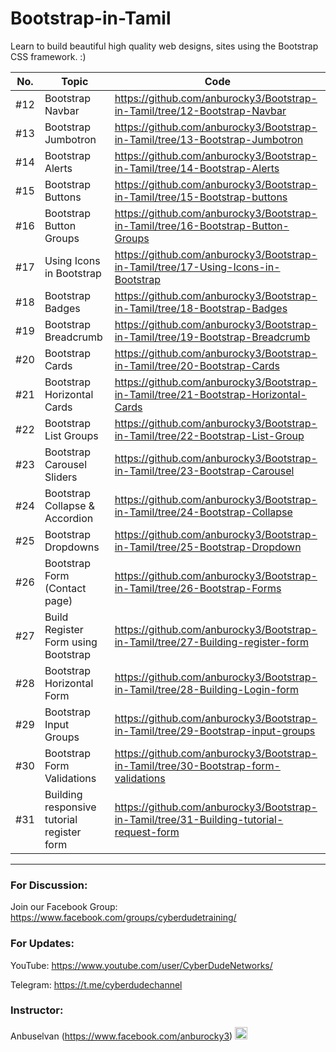 # Bootstrap-in-Tamil

Learn to build beautiful high quality web designs, sites using the Bootstrap CSS framework. :)

| No. | Topic                                      | Code                                                                                    |
| --- | ------------------------------------------ | --------------------------------------------------------------------------------------- |
| #12 | Bootstrap Navbar                           | https://github.com/anburocky3/Bootstrap-in-Tamil/tree/12-Bootstrap-Navbar               |
| #13 | Bootstrap Jumbotron                        | https://github.com/anburocky3/Bootstrap-in-Tamil/tree/13-Bootstrap-Jumbotron            |
| #14 | Bootstrap Alerts                           | https://github.com/anburocky3/Bootstrap-in-Tamil/tree/14-Bootstrap-Alerts               |
| #15 | Bootstrap Buttons                          | https://github.com/anburocky3/Bootstrap-in-Tamil/tree/15-Bootstrap-buttons              |
| #16 | Bootstrap Button Groups                    | https://github.com/anburocky3/Bootstrap-in-Tamil/tree/16-Bootstrap-Button-Groups        |
| #17 | Using Icons in Bootstrap                   | https://github.com/anburocky3/Bootstrap-in-Tamil/tree/17-Using-Icons-in-Bootstrap       |
| #18 | Bootstrap Badges                           | https://github.com/anburocky3/Bootstrap-in-Tamil/tree/18-Bootstrap-Badges               |
| #19 | Bootstrap Breadcrumb                       | https://github.com/anburocky3/Bootstrap-in-Tamil/tree/19-Bootstrap-Breadcrumb           |
| #20 | Bootstrap Cards                            | https://github.com/anburocky3/Bootstrap-in-Tamil/tree/20-Bootstrap-Cards                |
| #21 | Bootstrap Horizontal Cards                 | https://github.com/anburocky3/Bootstrap-in-Tamil/tree/21-Bootstrap-Horizontal-Cards     |
| #22 | Bootstrap List Groups                      | https://github.com/anburocky3/Bootstrap-in-Tamil/tree/22-Bootstrap-List-Group           |
| #23 | Bootstrap Carousel Sliders                 | https://github.com/anburocky3/Bootstrap-in-Tamil/tree/23-Bootstrap-Carousel             |
| #24 | Bootstrap Collapse & Accordion             | https://github.com/anburocky3/Bootstrap-in-Tamil/tree/24-Bootstrap-Collapse             |
| #25 | Bootstrap Dropdowns                        | https://github.com/anburocky3/Bootstrap-in-Tamil/tree/25-Bootstrap-Dropdown             |
| #26 | Bootstrap Form (Contact page)              | https://github.com/anburocky3/Bootstrap-in-Tamil/tree/26-Bootstrap-Forms                |
| #27 | Build Register Form using Bootstrap        | https://github.com/anburocky3/Bootstrap-in-Tamil/tree/27-Building-register-form         |
| #28 | Bootstrap Horizontal Form                  | https://github.com/anburocky3/Bootstrap-in-Tamil/tree/28-Building-Login-form            |
| #29 | Bootstrap Input Groups                     | https://github.com/anburocky3/Bootstrap-in-Tamil/tree/29-Bootstrap-input-groups         |
| #30 | Bootstrap Form Validations                 | https://github.com/anburocky3/Bootstrap-in-Tamil/tree/30-Bootstrap-form-validations     |
| #31 | Building responsive tutorial register form | https://github.com/anburocky3/Bootstrap-in-Tamil/tree/31-Building-tutorial-request-form |

---

### For Discussion:

Join our Facebook Group: https://www.facebook.com/groups/cyberdudetraining/

### For Updates:

YouTube: https://www.youtube.com/user/CyberDudeNetworks/

Telegram: https://t.me/cyberdudechannel

### Instructor:

Anbuselvan (https://www.facebook.com/anburocky3) [<img src="https://image.flaticon.com/icons/png/512/124/124010.png" width="20"/>](https://www.facebook.com/anburocky3)
